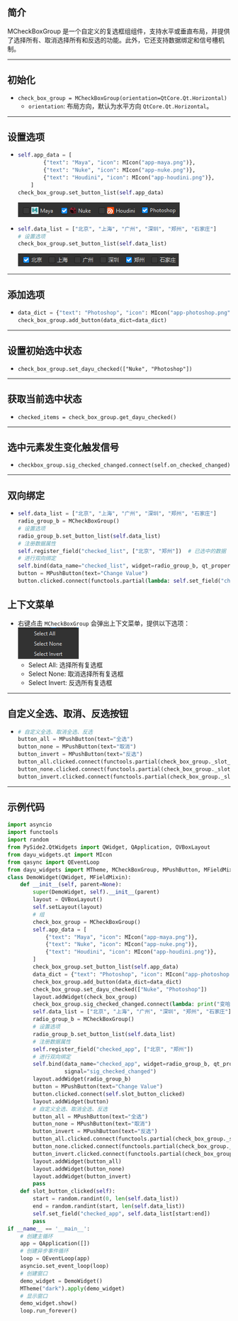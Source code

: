 ## 简介
MCheckBoxGroup 是一个自定义的复选框组组件，支持水平或垂直布局，并提供了选择所有、取消选择所有和反选的功能。此外，它还支持数据绑定和信号槽机制。
******
## 初始化
  - `check_box_group = MCheckBoxGroup(orientation=QtCore.Qt.Horizontal)`
    - `orientation`: 布局方向，默认为水平方向 `QtCore.Qt.Horizontal`。
********
## 设置选项
  - ```python
    self.app_data = [
            {"text": "Maya", "icon": MIcon("app-maya.png")},
            {"text": "Nuke", "icon": MIcon("app-nuke.png")},
            {"text": "Houdini", "icon": MIcon("app-houdini.png")},
        ]
    check_box_group.set_button_list(self.app_data)
    ```
    ![img_57.png](img_57.png)
  - ```python
    self.data_list = ["北京", "上海", "广州", "深圳", "郑州", "石家庄"]
    # 设置选项
    check_box_group.set_button_list(self.data_list)
    ```
    ![img_58.png](img_58.png)
********
## 添加选项
  - ```python
    data_dict = {"text": "Photoshop", "icon": MIcon("app-photoshop.png")}
    check_box_group.add_button(data_dict=data_dict)
    ```
******
## 设置初始选中状态
  - `check_box_group.set_dayu_checked(["Nuke", "Photoshop"])`
******
## 获取当前选中状态
  - `checked_items = check_box_group.get_dayu_checked()`
******
## 选中元素发生变化触发信号
  - `checkbox_group.sig_checked_changed.connect(self.on_checked_changed)`
******
## 双向绑定
  - ```python
    self.data_list = ["北京", "上海", "广州", "深圳", "郑州", "石家庄"]
    radio_group_b = MCheckBoxGroup()
    # 设置选项
    radio_group_b.set_button_list(self.data_list)
    # 注册数据属性
    self.register_field("checked_list", ["北京", "郑州"])  # 已选中的数据
    # 进行双向绑定
    self.bind(data_name="checked_list", widget=radio_group_b, qt_property="dayu_checked", signal="sig_checked_changed")
    button = MPushButton(text="Change Value")
    button.clicked.connect(functools.partial(lambda: self.set_field("checked_list", self.data_list[random.randint(0, len(self.data_list)):len(self.data_list)])))
    ```
        
## 上下文菜单
  - 右键点击 `MCheckBoxGroup` 会弹出上下文菜单，提供以下选项：![img_56.png](img_56.png)
    - Select All: 选择所有复选框
    - Select None: 取消选择所有复选框
    - Select Invert: 反选所有复选框
******
## 自定义全选、取消、反选按钮
  - ```python
    # 自定义全选、取消全选、反选
    button_all = MPushButton(text="全选")
    button_none = MPushButton(text="取消")
    button_invert = MPushButton(text="反选")
    button_all.clicked.connect(functools.partial(check_box_group._slot_set_select, True))
    button_none.clicked.connect(functools.partial(check_box_group._slot_set_select, False))
    button_invert.clicked.connect(functools.partial(check_box_group._slot_set_select, None))
    ```
******
## 示例代码

```python
import asyncio
import functools
import random
from PySide2.QtWidgets import QWidget, QApplication, QVBoxLayout
from dayu_widgets.qt import MIcon
from qasync import QEventLoop
from dayu_widgets import MTheme, MCheckBoxGroup, MPushButton, MFieldMixin
class DemoWidget(QWidget, MFieldMixin):
    def __init__(self, parent=None):
        super(DemoWidget, self).__init__(parent)
        layout = QVBoxLayout()
        self.setLayout(layout)
        # 组
        check_box_group = MCheckBoxGroup()
        self.app_data = [
            {"text": "Maya", "icon": MIcon("app-maya.png")},
            {"text": "Nuke", "icon": MIcon("app-nuke.png")},
            {"text": "Houdini", "icon": MIcon("app-houdini.png")},
        ]
        check_box_group.set_button_list(self.app_data)
        data_dict = {"text": "Photoshop", "icon": MIcon("app-photoshop.png")}
        check_box_group.add_button(data_dict=data_dict)
        check_box_group.set_dayu_checked(["Nuke", "Photoshop"])
        layout.addWidget(check_box_group)
        check_box_group.sig_checked_changed.connect(lambda: print("变哈"))
        self.data_list = ["北京", "上海", "广州", "深圳", "郑州", "石家庄"]
        radio_group_b = MCheckBoxGroup()
        # 设置选项
        radio_group_b.set_button_list(self.data_list)
        # 注册数据属性
        self.register_field("checked_app", ["北京", "郑州"])
        # 进行双向绑定
        self.bind(data_name="checked_app", widget=radio_group_b, qt_property="dayu_checked",
                  signal="sig_checked_changed")
        layout.addWidget(radio_group_b)
        button = MPushButton(text="Change Value")
        button.clicked.connect(self.slot_button_clicked)
        layout.addWidget(button)
        # 自定义全选、取消全选、反选
        button_all = MPushButton(text="全选")
        button_none = MPushButton(text="取消")
        button_invert = MPushButton(text="反选")
        button_all.clicked.connect(functools.partial(check_box_group._slot_set_select, True))
        button_none.clicked.connect(functools.partial(check_box_group._slot_set_select, False))
        button_invert.clicked.connect(functools.partial(check_box_group._slot_set_select, None))
        layout.addWidget(button_all)
        layout.addWidget(button_none)
        layout.addWidget(button_invert)
        pass
    def slot_button_clicked(self):
        start = random.randint(0, len(self.data_list))
        end = random.randint(start, len(self.data_list))
        self.set_field("checked_app", self.data_list[start:end])
        pass
if __name__ == '__main__':
    # 创建主循环
    app = QApplication([])
    # 创建异步事件循环
    loop = QEventLoop(app)
    asyncio.set_event_loop(loop)
    # 创建窗口
    demo_widget = DemoWidget()
    MTheme("dark").apply(demo_widget)
    # 显示窗口
    demo_widget.show()
    loop.run_forever()
